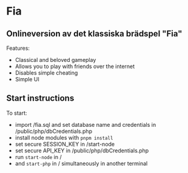 # Fia
## Onlineversion av det klassiska brädspel "Fia"

Features:
- Classical and beloved gameplay
- Allows you to play with friends over the internet
- Disables simple cheating
- Simple UI

## Start instructions
To start:
- import /fia.sql and set database name and credentials in /public/php/dbCredentials.php
- install node modules with `pnpm install`
- set secure SESSION_KEY in /start-node
- set secure API_KEY in /public/php/dbCredentials.php
- run `start-node` in /
- and `start-php` in / simultaneously in another terminal
